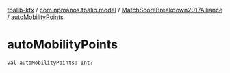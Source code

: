 [tbalib-ktx](../../index.md) / [com.npmanos.tbalib.model](../index.md) / [MatchScoreBreakdown2017Alliance](index.md) / [autoMobilityPoints](./auto-mobility-points.md)

# autoMobilityPoints

`val autoMobilityPoints: `[`Int`](https://kotlinlang.org/api/latest/jvm/stdlib/kotlin/-int/index.html)`?`